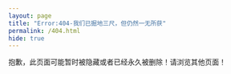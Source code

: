 ```yaml
---
layout: page
title: "Error:404-我们已掘地三尺，但仍然一无所获"
permalink: /404.html
hide: true
---
```


抱歉，此页面可能暂时被隐藏或者已经永久被删除！请浏览其他页面！
